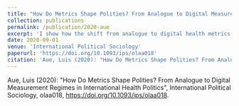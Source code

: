 ```yaml
---
title: "How Do Metrics Shape Polities? From Analogue to Digital Measurement Regimes in International Health Politics"
collection: publications
permalink: /publication/2020-aue
excerpt: 'I show how the shift from analogue to digital health metrics has changed participation, problematization and modes-of-intervention in global health.'
date: 2020-09-01
venue: 'International Political Sociology'
paperurl: 'https://doi.org/10.1093/ips/olaa018'
citation: 'Aue, Luis (2020): "How Do Metrics Shape Polities? From Analogue to Digital Measurement Regimes in International Health Politics", International Political Sociology, olaa018, https://doi.org/10.1093/ips/olaa018.'
---
```


Aue, Luis (2020): "How Do Metrics Shape Polities? From Analogue to Digital Measurement Regimes in International Health Politics", International Political Sociology, olaa018, https://doi.org/10.1093/ips/olaa018.